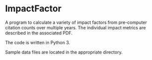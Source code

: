 ImpactFactor
============
A program to calculate a variety of impact factors from pre-computer citation counts over multiple years. The
individual impact metrics are described in the associated PDF. 

The code is written in Python 3.

Sample data files are located in the appropriate directory.